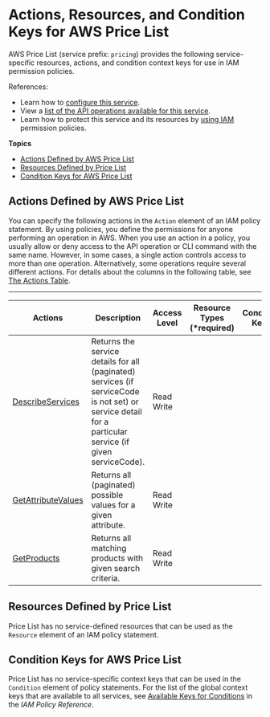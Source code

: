 # Actions, Resources, and Condition Keys for AWS Price List<a name="list_awspricelist"></a>

AWS Price List \(service prefix: `pricing`\) provides the following service\-specific resources, actions, and condition context keys for use in IAM permission policies\.

References:
+ Learn how to [configure this service](http://docs.aws.amazon.com/awsaccountbilling/latest/aboutv2/)\.
+ View a [list of the API operations available for this service](http://docs.aws.amazon.com/aws-cost-management/latest/APIReference/)\.
+ Learn how to protect this service and its resources by [using IAM](http://docs.aws.amazon.com/awsaccountbilling/latest/aboutv2/billing-permissions-ref.html) permission policies\.

**Topics**
+ [Actions Defined by AWS Price List](#awspricelist-actions-as-permissions)
+ [Resources Defined by Price List](#awspricelist-resources-for-iam-policies)
+ [Condition Keys for AWS Price List](#awspricelist-policy-keys)

## Actions Defined by AWS Price List<a name="awspricelist-actions-as-permissions"></a>

You can specify the following actions in the `Action` element of an IAM policy statement\. By using policies, you define the permissions for anyone performing an operation in AWS\. When you use an action in a policy, you usually allow or deny access to the API operation or CLI command with the same name\. However, in some cases, a single action controls access to more than one operation\. Alternatively, some operations require several different actions\. For details about the columns in the following table, see [The Actions Table](reference_policies_actions-resources-contextkeys.md#actions_table)\.


****  

| Actions | Description | Access Level | Resource Types \(\*required\) | Condition Keys | Dependent Actions | 
| --- | --- | --- | --- | --- | --- | 
| [DescribeServices](http://docs.aws.amazon.com/aws-cost-management/latest/APIReference/API_DescribeServices.html) | Returns the service details for all \(paginated\) services \(if serviceCode is not set\) or service detail for a particular service \(if given serviceCode\)\. | Read Write  |  |  |  | 
| [GetAttributeValues](http://docs.aws.amazon.com/aws-cost-management/latest/APIReference/API_GetAttributeValues.html) | Returns all \(paginated\) possible values for a given attribute\. | Read Write  |  |  |  | 
| [GetProducts](http://docs.aws.amazon.com/aws-cost-management/latest/APIReference/API_GetProducts.html) | Returns all matching products with given search criteria\. | Read Write  |  |  |  | 

## Resources Defined by Price List<a name="awspricelist-resources-for-iam-policies"></a>

Price List has no service\-defined resources that can be used as the `Resource` element of an IAM policy statement\.

## Condition Keys for AWS Price List<a name="awspricelist-policy-keys"></a>

Price List has no service\-specific context keys that can be used in the `Condition` element of policy statements\. For the list of the global context keys that are available to all services, see [Available Keys for Conditions](http://docs.aws.amazon.com/IAM/latest/UserGuide/reference_policies_condition-keys.html#AvailableKeys) in the *IAM Policy Reference*\.